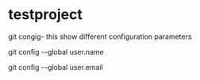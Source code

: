 # testproject
git  congig- this show different configuration parameters 

git config --global user.name <user name>
  
 git config --global user.email <emailid>
  
  
